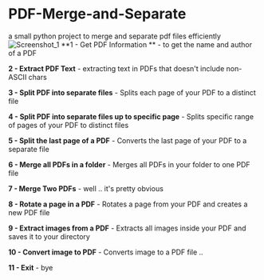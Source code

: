 # PDF-Merge-and-Separate
a small python project to merge and separate pdf files efficiently 
![Screenshot_1](https://github.com/Yousef-Albasel/PDF-Merge-and-Separate/assets/111648493/5509eb18-d21b-44b7-a224-38b7784d1f3a)
**1 - Get PDF Information **
     - to get the name and author of a PDF
     
**2 - Extract PDF Text**
     - extracting text in PDFs that doesn't include non-ASCII chars
     
**3 - Split PDF into separate files**
     - Splits each page of your PDF to a distinct file
     
**4 - Split PDF into separate files up to specific page**
     - Splits specific range of pages of your PDF to distinct files
     
**5 - Split the last page of a PDF**
     - Converts the last page of your PDF to a separate file
     
**6 - Merge all PDFs in a folder**
     - Merges all PDFs in your folder to one PDF file
     
**7 - Merge Two PDFs**
     - well .. it's pretty obvious
     
**8 - Rotate a page in a PDF**
     - Rotates a page from your PDF and creates a new PDF file
     
**9 - Extract images from a PDF**
     - Extracts all images inside your PDF and saves it to your directory
     
**10 - Convert image to PDF**
     - Converts image to a PDF file ..
     
**11 - Exit**
     - bye 

